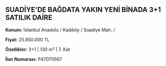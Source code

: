 ## SUADİYE'DE BAĞDATA YAKIN YENİ BİNADA 3+1 SATILIK DAİRE

**Konum:** İstanbul Anadolu / Kadıköy / Suadiye Mah. /

**Fiyat:** 25.850.000 TL

**Özellikler:** 3+1 | 130 m² | 7. Kat

**İlan Numarası:** P47070567
